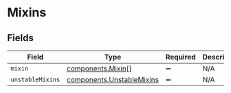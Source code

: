 # Mixins


## Fields

| Field                                                                  | Type                                                                   | Required                                                               | Description                                                            |
| ---------------------------------------------------------------------- | ---------------------------------------------------------------------- | ---------------------------------------------------------------------- | ---------------------------------------------------------------------- |
| `mixin`                                                                | [components.Mixin](../../models/components/mixin.md)[]                 | :heavy_minus_sign:                                                     | N/A                                                                    |
| `unstableMixins`                                                       | [components.UnstableMixins](../../models/components/unstablemixins.md) | :heavy_minus_sign:                                                     | N/A                                                                    |